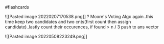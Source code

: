 #flashcards 

![[Pasted image 20220207170538.png]]
?
Moore's Voting Algo again..this time keep two candidates and two cnts(first count then assign candidate)..lastly count their occurences, if found > n / 3 push to ans vector

![[Pasted image 20220508223249.png]]